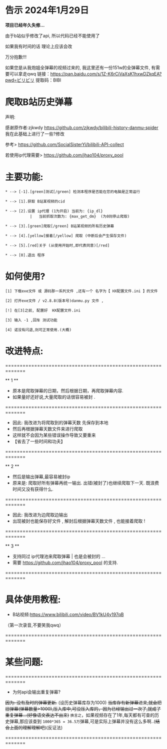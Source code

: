 # 告示 2024年1月29日
**项目已经年久失修...**

由于b站似乎修改了api, 所以代码已经不能使用了

如果我有时间的话 理论上应该会改

万分抱歉!!!

如果您是从我炮姐全弹幕的视频过来的, 我这里还有一份151w的全弹幕文件, 有需要可以拿走qwq
链接：https://pan.baidu.com/s/1Z-K6rCiVaXsK1hxwDZkqEA?pwd=ビリビリ
提取码：BlBl 

# 爬取B站历史弹幕
声明: 

感谢原作者:zjkwdy https://github.com/zjkwdy/bilibili-history-danmu-spider 我在此基础上进行了一些?修改

参考> https://github.com/SocialSisterYi/bilibili-API-collect

若使用ip代理需要> https://github.com/jhao104/proxy_pool

# 主要功能:
    * --> [-1].[green]测试[/green] 检测本程序是否能在您的电脑是正常运行

    * --> [1].获取 B站某视频的cid

    * --> [2].设置 ip代理 (1为开启) 当前为: {ip_dl}
               |   当前抓取次数为: {max_get_dm}  (为0则停止爬取)

    * --> [3].[green]爬取[/green] B站某视频的所有历史弹幕

    * --> [4].[yellow]接着[/yellow] 爬取 (中断后会产生保存文件)

    * --> [5].[red]关于 (从使用开始时,即代表同意)[/red]

    * --> [0].退出 程序
 # 如何使用?
    [1] 下载exe文件 或 源码那一系列文件 ,还有一个 名字为【 HX配置文件.ini 】的文件
    
    [2] 打开exe文件 / v2.8.8(版本号)danmu.py 文件 ,
    
    [!] 在[3]之前, 配置好  HX配置文件.ini
    
    [3] 输入 -1 ,回车 测试功能
    
    [4] 诺没有闪退,则可正常使用.(大概)
 # 改进特点:
 
 =============================================================
 
** 1 **
 * 原本是爬取弹幕的日期，然后根据日期，再爬取弹幕内容.
 * 如果量好还好说,大量爬取的话很容易被封 .
 
 =============================================================
 
 * 因此: 我改进为将爬取到的弹幕天数 先保存到本地
 * 然后再根据弹幕天数文件来进行爬取
 * 这样就不会因为某些错误操作导致又要重来
 * 【省去了一些时间和功夫】
 
 =============================================================
 
** 2 **
 * 然后是输出弹幕,最容易被封ip
 * 原来是: 爬取好所有弹幕再统一输出. 出错(被封了)也继续爬取下一天. 既浪费时间又没有获得什么.

 =============================================================
 
 * 因此: 我改进为边爬取边输出
 * 出现被封也能保存好文件 , 解封后根据弹幕天数文件 , 也能接着爬取 !

 =============================================================

** 3 **
* 支持同过 ip代理池来爬取弹幕 | 也是会被封的 ...
* 需要 https://github.com/jhao104/proxy_pool 的支持.

 =============================================================
 #  具体使用教程:
 
* B站视频:https://www.bilibili.com/video/BV1kU4y197qB
 
（第一次录音,不要笑我qwq）
 
 =============================================================
 # 某些问题:
 =============================================================
 * 为何api会输出重复弹幕?
  
  ~~因为: 没有及时的弹幕更新.~~   (设历史弹幕库存为1000) ~~当库存有新弹幕进来,就会把旧弹幕(弹幕数量>1000),压入库中,可没压入库的，因为已经输出过一次了,就成了重复弹幕...(好像语文表达不出来)~~
  `换言之`，如果视频存在了1年,每天都有可查的历史弹幕,那应该查到 `1000*365 = 36.5万`弹幕,可是实际上弹幕并没有这么多啊..(~~结合上面的理解理解吧~~)(反证法)
  
 =============================================================
